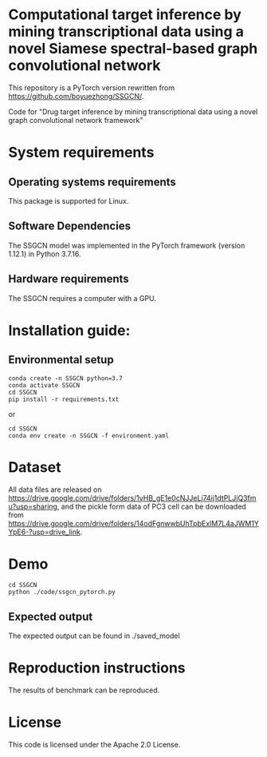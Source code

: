 # Computational target inference by mining transcriptional data using a novel Siamese spectral-based graph convolutional network
This repository is a PyTorch version rewritten from https://github.com/boyuezhong/SSGCN/.

Code for "Drug target inference by mining transcriptional data using a novel graph convolutional network framework"

# System requirements
## Operating systems  requirements
This package is supported for Linux.
## Software Dependencies
The SSGCN model was implemented in the PyTorch framework (version 1.12.1) in Python 3.7.16.
## Hardware requirements
The SSGCN requires a computer with a GPU.
# Installation guide:
## Environmental setup
```
conda create -n SSGCN python=3.7
conda activate SSGCN
cd SSGCN
pip install -r requirements.txt
```

or

```
cd SSGCN
conda env create -n SSGCN -f environment.yaml
```

# Dataset
All data files are released on https://drive.google.com/drive/folders/1yHB_gE1e0cNJJeLj74ij1dtPLJiQ3fmu?usp=sharing, and the pickle form data of PC3 cell can be downloaded from https://drive.google.com/drive/folders/14odFgnwwbUhTpbExIM7L4aJWM1YYpE6-?usp=drive_link.



# Demo

```
cd SSGCN
python ./code/ssgcn_pytorch.py
```

## Expected output
The expected output can be found in ./saved_model

# Reproduction instructions
The results of benchmark can be reproduced.
# License
This code  is  licensed  under the Apache 2.0 License.

